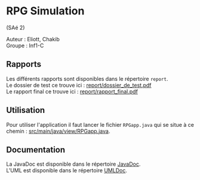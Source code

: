 # RPG Simulation
(SAé 2)  

Auteur : Eliott, Chakib  
Groupe : Inf1-C  

## Rapports

Les différents rapports sont disponibles dans le répertoire `report`.  
Le dossier de test ce trouve ici : [report/dossier_de_test.pdf](report/dossier_de_test.pdf)  
Le rapport final ce trouve ici : [report/rapport_final.pdf](report/rapport_final.pdf)  

## Utilisation

Pour utiliser l'application il faut lancer le fichier `RPGapp.java` qui se situe à ce chemin : [src/main/java/view/RPGapp.java](src/main/java/view/RPGapp.java).  

## Documentation

La JavaDoc est disponible dans le répertoire [JavaDoc](JavaDoc).  
L'UML est disponible dans le répertoire [UMLDoc](UMLDoc). 